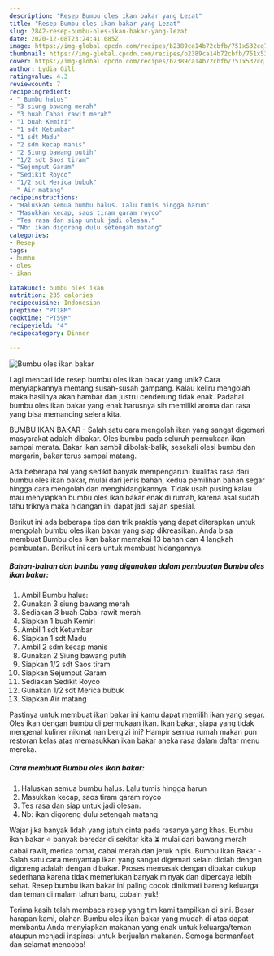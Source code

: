 ```yaml
---
description: "Resep Bumbu oles ikan bakar yang Lezat"
title: "Resep Bumbu oles ikan bakar yang Lezat"
slug: 2842-resep-bumbu-oles-ikan-bakar-yang-lezat
date: 2020-12-08T23:24:41.085Z
image: https://img-global.cpcdn.com/recipes/b2389ca14b72cbfb/751x532cq70/bumbu-oles-ikan-bakar-foto-resep-utama.jpg
thumbnail: https://img-global.cpcdn.com/recipes/b2389ca14b72cbfb/751x532cq70/bumbu-oles-ikan-bakar-foto-resep-utama.jpg
cover: https://img-global.cpcdn.com/recipes/b2389ca14b72cbfb/751x532cq70/bumbu-oles-ikan-bakar-foto-resep-utama.jpg
author: Lydia Gill
ratingvalue: 4.3
reviewcount: 7
recipeingredient:
- " Bumbu halus"
- "3 siung bawang merah"
- "3 buah Cabai rawit merah"
- "1 buah Kemiri"
- "1 sdt Ketumbar"
- "1 sdt Madu"
- "2 sdm kecap manis"
- "2 Siung bawang putih"
- "1/2 sdt Saos tiram"
- "Sejumput Garam"
- "Sedikit Royco"
- "1/2 sdt Merica bubuk"
- " Air matang"
recipeinstructions:
- "Haluskan semua bumbu halus. Lalu tumis hingga harun"
- "Masukkan kecap, saos tiram garam royco"
- "Tes rasa dan siap untuk jadi olesan."
- "Nb: ikan digoreng dulu setengah matang"
categories:
- Resep
tags:
- bumbu
- oles
- ikan

katakunci: bumbu oles ikan 
nutrition: 235 calories
recipecuisine: Indonesian
preptime: "PT18M"
cooktime: "PT59M"
recipeyield: "4"
recipecategory: Dinner

---
```



![Bumbu oles ikan bakar](https://img-global.cpcdn.com/recipes/b2389ca14b72cbfb/751x532cq70/bumbu-oles-ikan-bakar-foto-resep-utama.jpg)

Lagi mencari ide resep bumbu oles ikan bakar yang unik? Cara menyiapkannya memang susah-susah gampang. Kalau keliru mengolah maka hasilnya akan hambar dan justru cenderung tidak enak. Padahal bumbu oles ikan bakar yang enak harusnya sih memiliki aroma dan rasa yang bisa memancing selera kita.

BUMBU IKAN BAKAR - Salah satu cara mengolah ikan yang sangat digemari masyarakat adalah dibakar. Oles bumbu pada seluruh permukaan ikan sampai merata. Bakar ikan sambil dibolak-balik, sesekali olesi bumbu dan margarin, bakar terus sampai matang.

Ada beberapa hal yang sedikit banyak mempengaruhi kualitas rasa dari bumbu oles ikan bakar, mulai dari jenis bahan, kedua pemilihan bahan segar hingga cara mengolah dan menghidangkannya. Tidak usah pusing kalau mau menyiapkan bumbu oles ikan bakar enak di rumah, karena asal sudah tahu triknya maka hidangan ini dapat jadi sajian spesial.


Berikut ini ada beberapa tips dan trik praktis yang dapat diterapkan untuk mengolah bumbu oles ikan bakar yang siap dikreasikan. Anda bisa membuat Bumbu oles ikan bakar memakai 13 bahan dan 4 langkah pembuatan. Berikut ini cara untuk membuat hidangannya.

<!--inarticleads1-->

##### Bahan-bahan dan bumbu yang digunakan dalam pembuatan Bumbu oles ikan bakar:

1. Ambil  Bumbu halus:
1. Gunakan 3 siung bawang merah
1. Sediakan 3 buah Cabai rawit merah
1. Siapkan 1 buah Kemiri
1. Ambil 1 sdt Ketumbar
1. Siapkan 1 sdt Madu
1. Ambil 2 sdm kecap manis
1. Gunakan 2 Siung bawang putih
1. Siapkan 1/2 sdt Saos tiram
1. Siapkan Sejumput Garam
1. Sediakan Sedikit Royco
1. Gunakan 1/2 sdt Merica bubuk
1. Siapkan  Air matang


Pastinya untuk membuat ikan bakar ini kamu dapat memilih ikan yang segar. Oles ikan dengan bumbu di permukaan ikan. Ikan bakar, siapa yang tidak mengenal kuliner nikmat nan bergizi ini? Hampir semua rumah makan pun restoran kelas atas memasukkan ikan bakar aneka rasa dalam daftar menu mereka. 

<!--inarticleads2-->

##### Cara membuat Bumbu oles ikan bakar:

1. Haluskan semua bumbu halus. Lalu tumis hingga harun
1. Masukkan kecap, saos tiram garam royco
1. Tes rasa dan siap untuk jadi olesan.
1. Nb: ikan digoreng dulu setengah matang


Wajar jika banyak lidah yang jatuh cinta pada rasanya yang khas. Bumbu ikan bakar ⭐ banyak beredar di sekitar kita ⏳ mulai dari bawang merah cabai rawit, merica tomat, cabai merah dan jeruk nipis. Bumbu Ikan Bakar - Salah satu cara menyantap ikan yang sangat digemari selain diolah dengan digoreng adalah dengan dibakar. Proses memasak dengan dibakar cukup sederhana karena tidak memerlukan banyak minyak dan dipercaya lebih sehat. Resep bumbu ikan bakar ini paling cocok dinikmati bareng keluarga dan teman di malam tahun baru, cobain yuk! 

Terima kasih telah membaca resep yang tim kami tampilkan di sini. Besar harapan kami, olahan Bumbu oles ikan bakar yang mudah di atas dapat membantu Anda menyiapkan makanan yang enak untuk keluarga/teman ataupun menjadi inspirasi untuk berjualan makanan. Semoga bermanfaat dan selamat mencoba!
